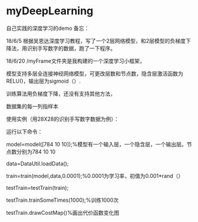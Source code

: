 # myDeepLearning
自己实践的深度学习的demo
备忘：

18/6/5 根据吴恩达深度学习教程，写了一个2层网络模型，和2层模型的负梯度下降法，用识别手写数字的数据，跑了一下程序。

18/6/20 /myFrame文件夹是我构建的一个深度学习小框架，

模型支持多层全连接神经网络模型，可更改层数和节点数，隐含层激活函数为RELU()，输出层为sigmoid（）.

训练算法用负梯度下降，还没有支持其他方法，

数据集的每一列指样本

使用实例（用28X28的识别手写数字数据为例）：

运行以下命令：

model=model([784 10 10]);%模型有一个输入层，一个隐含层，一个输出层。节点数分别为784 10 10

data=DataUtil.loadData();

train=train(model,data,0.0001);%0.0001为学习率，初值为0.001*rand（）

testTrain=testTrain(train);

testTrain.trainSomeTimes(1000);%训练1000次

testTrain.drawCostMap()%画出代价函数变化图


